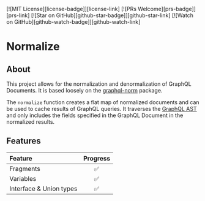 [![MIT License][license-badge]][license-link]
[![PRs Welcome][prs-badge]][prs-link]
[![Star on GitHub][github-star-badge]][github-star-link]
[![Watch on GitHub][github-watch-badge]][github-watch-link]

# Normalize

## About

This project allows for the normalization and denormalization of GraphQL Documents. It is based loosely on the [graphql-norm](https://github.com/dividab/graphql-norm) package.

The `normalize` function creates a flat map of normalized documents and can be used to cache results of GraphQL queries. It traverses the [GraphQL AST](https://github.com/gql-dart/gql/blob/master/gql/README.md) and only includes the fields specified in the GraphQL Document in the normalized results.

## Features

| Feature                 | Progress |
| :---------------------- | :------: |
| Fragments               |    ✅    |
| Variables               |    ✅    |
| Interface & Union types |    ✅    |
